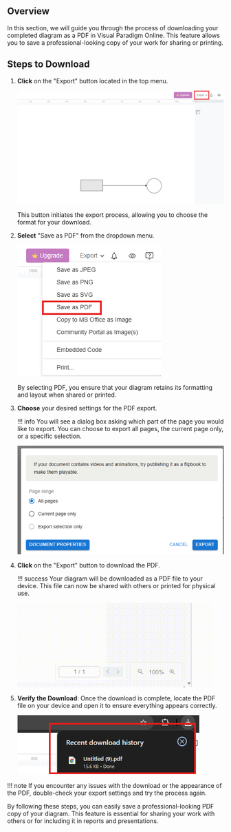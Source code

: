 ## Overview

In this section, we will guide you through the process of downloading your completed diagram as a PDF in Visual Paradigm Online. This feature allows you to save a professional-looking copy of your work for sharing or printing.

## Steps to Download

1. **Click** on the "Export" button located in the top menu.

      ![Export button](./images/export-button.png)

      This button initiates the export process, allowing you to choose the format for your download.

2. **Select** "Save as PDF" from the dropdown menu.

      ![Select PDF](./images/file-type.png)

      By selecting PDF, you ensure that your diagram retains its formatting and layout when shared or printed.

3. **Choose** your desired settings for the PDF export.

    !!! info
        You will see a dialog box asking which part of the page you would like to export. You can choose to export all pages, the current page only, or a specific selection.

      ![PDF settings](./images/export-setting.png)


4. **Click** on the "Export" button to download the PDF.

    !!! success
        Your diagram will be downloaded as a PDF file to your device. This file can now be shared with others or printed for physical use.

      ![Download PDF](./images/downloading.gif)

5. **Verify the Download**: Once the download is complete, locate the PDF file on your device and open it to ensure everything appears correctly.


   ![Verify download](./images/verify-download.png)


!!! note
    If you encounter any issues with the download or the appearance of the PDF, double-check your export settings and try the process again.

By following these steps, you can easily save a professional-looking PDF copy of your diagram. This feature is essential for sharing your work with others or for including it in reports and presentations.
